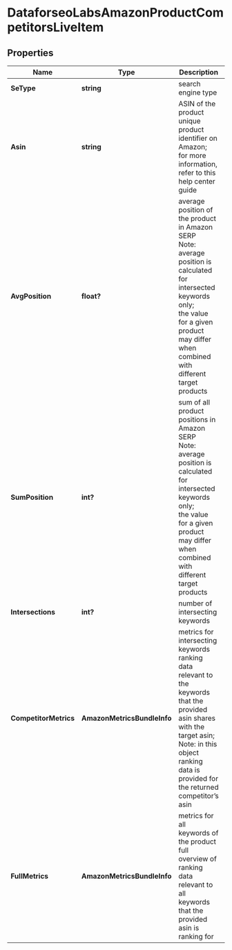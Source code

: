 # DataforseoLabsAmazonProductCompetitorsLiveItem


## Properties

| Name | Type | Description | Notes |
|------------ | ------------- | ------------- | -------------|
**SeType** | **string** | search engine type |[optional]|
**Asin** | **string** | ASIN of the product<br>unique product identifier on Amazon;<br>for more information, refer to this help center guide |[optional]|
**AvgPosition** | **float?** | average position of the product in Amazon SERP<br>Note: average position is calculated for intersected keywords only;<br>the value for a given product may differ when combined with different target products |[optional]|
**SumPosition** | **int?** | sum of all product positions in Amazon SERP<br>Note: average position is calculated for intersected keywords only;<br>the value for a given product may differ when combined with different target products |[optional]|
**Intersections** | **int?** | number of intersecting keywords |[optional]|
**CompetitorMetrics** | **AmazonMetricsBundleInfo** | metrics for intersecting keywords<br>ranking data relevant to the keywords that the provided asin shares with the target asin;<br>Note: in this object ranking data is provided for the returned competitor’s asin |[optional]|
**FullMetrics** | **AmazonMetricsBundleInfo** | metrics for all keywords of the product<br>full overview of ranking data relevant to all keywords that the provided asin is ranking for |[optional]|